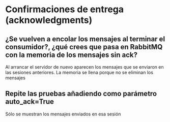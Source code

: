 # Confirmaciones de entrega (acknowledgments)
## ¿Se vuelven a encolar los mensajes al terminar el consumidor?, ¿qué crees que pasa en RabbitMQ con la memoria de los mensajes sin ack?
Al arrancar el servidor de nuevo aparecen los mensajes que se enviaron en las sesiones anteriores. La memoria se llena porque no se eliminan los mensajes
## Repite las pruebas añadiendo como parámetro auto_ack=True
Sólo se muestran los mensajes enviados en esa sesión
